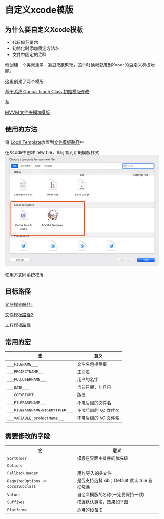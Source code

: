 # 自定义xcode模版

## 为什么要自定义Xcode模板

- 代码规范要求
- 初始化时添加固定方法名
- 文件中固定的注释

每创建一个类就重写一遍显然很繁琐，这个时候就要用到Xcode的自定义模板功能。

这里创建了两个模版

[基于系统 Cocoa Touch Class 初始模版修改](./Local%20Template/MVVM%20Template.xctemplate)

和

[MVVM 文件夹模块模版](./Local%20Template/Cocoa%20Touch%20Class.xctemplate)

## 使用的方法

将 [Local Template](Local%20Template)放置到[文件模版路径](/Applications/Xcode.app/Contents/Developer/Platforms/iPhoneOS.platform/Developer/Library/Xcode/Templates/File%20Templates)中

在Xcode中创建 new file，即可看到新的模版样式
![](Asset/template_01.png)

使用方式同系统模版

## 目标路径

[文件模板路径1](/Applications/Xcode.app/Contents/Developer/Platforms/iPhoneOS.platform/Developer/Library/Xcode/Templates/File%20Templates/Source)

[文件模板路径2](/Applications/Xcode.app/Contents/Developer/Library/Xcode/Templates/File%20Templates/)

[工程模板路径](/Applications/Xcode.app/Contents/Developer/Platforms/iPhoneOS.platform/Developer/Library/Xcode/Templates/Project%20Templates/iOS/Application)

## 常用的宏

|宏|意义|
|---|---|
| `___FILENAME___`|文件名包括后缀|
| `___PROJECTNAME___`|工程名|
| `___FULLUSERNAME___`|用户的名字|
| `___DATE___`|当前日期，年月日|
| `___COPYRIGHT___`|版权|
| `___FILEBASENAME___`|不带后缀的文件名|
| `___FILEBASENAMEASIDENTIFIER___`|不带后缀的 VC 文件名|
| `___VARIABLE_productName___`|不带后缀的 VC 文件名|

## 需要修改的字段

|宏|意义|
|---|---|
| `SortOrder`|模版在界面中排序的优先级|
| `Options`||
| `FallbackHeader`|用.h 导入的头文件|
| `RequiredOptions -> cocoaSubclass`|是否支持选择 xib；Default 默认 true 自动勾选|
| `Values`|自定义模版的名称(一定要保持一致)|
| `Suffixes`|模版默认类名，效果如下图|
| `Platforms`|适用的设备ID|

